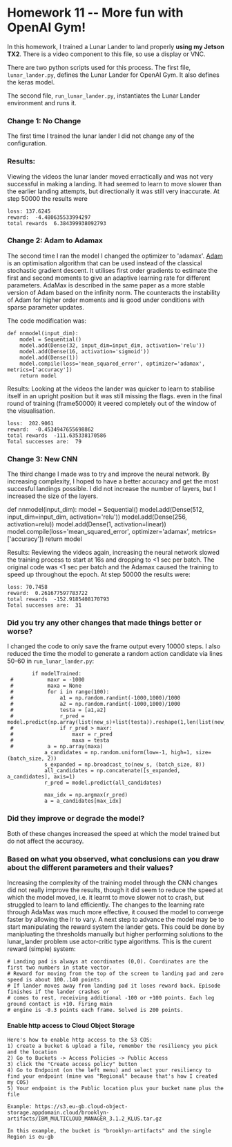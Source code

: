 # Homework 11 -- More fun with OpenAI Gym!

In this homework, I trained a Lunar Lander to land properly **using my Jetson TX2**. There is a video component to this file, so use a display or VNC.

There are two python scripts used for this process. The first file, `lunar_lander.py`, defines the Lunar Lander for OpenAI Gym. It also defines the keras model.

The second file, `run_lunar_lander.py`, instantiates the Lunar Lander environment and runs it.

### Change 1: No Change
The first time I trained the lunar lander I did not change any of the configuration.


### Results:
Viewing the videos the lunar lander moved erractically and was not very successful in making a landing. It had seemed to learn to move slower than the earlier landing attempts, but directionally it was still very inaccurate. At step  50000 the results were
```
loss: 137.6245
reward:  -4.480635533994297
total rewards  6.384399938092793
```

### Change 2: Adam to Adamax
The second time I ran the model I changed the optimizer to 'adamax'. [Adam](https://arxiv.org/abs/1412.6980) is an optimisation algorithm that can be used instead of the classical stochastic gradient descent. It utilises first order gradients to estimate the first and second moments to give an adaptive learning rate for different parameters. AdaMax is described in the same paper as a more stable version of Adam based on the infinity norm. The counteracts the instability of Adam for higher order moments and is good under conditions with sparse parameter updates. 

The code modification was:

```
def nnmodel(input_dim):
    model = Sequential()
    model.add(Dense(32, input_dim=input_dim, activation='relu'))
    model.add(Dense(16, activation='sigmoid'))
    model.add(Dense(1))
    model.compile(loss='mean_squared_error', optimizer='adamax', metrics=['accuracy'])
    return model
```

Results:
Looking at the videos the lander was quicker to learn to stabilise itself in an upright position but it was still missing the flags. even in the final round of training (frame50000) it veered completely out of the window of the visualisation. 

```
loss:  202.9061
reward:  -0.4534947655698862
total rewards  -111.635338170586
Total successes are:  79
```



### Change 3: New CNN
The third change I made was to try and improve the neural network. By increasing complexity, I hoped to have a better accuracy and get the most succesful landings possible. I did not increase the number of layers, but I increased the size of the layers.

def nnmodel(input_dim):
    model = Sequential()
    model.add(Dense(512, input_dim=input_dim, activation='relu'))
    model.add(Dense(256, activation=relu))
    model.add(Dense(1, activation=linear))
    model.compile(loss='mean_squared_error', optimizer='adamax', metrics=['accuracy'])
    return model
    
    
Results:
Reviewing the videos again, increasing the neural network slowed the training process to start at 16s and dropping to <1 sec per batch. The original code was <1 sec per batch and the Adamax caused the training to speed up throughout the epoch. At step  50000 the results were:

```
loss: 70.7458
reward:  0.261677597783722
total rewards  -152.9185408170793
Total successes are:  31
```
### Did you try any other changes that made things better or worse?
I changed the code to only save the frame output every 10000 steps. I also reduced the time the model to generate a random action candidate via lines 50-60 in `run_lunar_lander.py`:

```
        if modelTrained:
 #           maxr = -1000
 #           maxa = None
 #           for i in range(100):
 #               a1 = np.random.randint(-1000,1000)/1000
 #               a2 = np.random.randint(-1000,1000)/1000
 #               testa = [a1,a2]
 #               r_pred = model.predict(np.array(list(new_s)+list(testa)).reshape(1,len(list(new_s)+list(testa))))
 #               if r_pred > maxr:
 #                   maxr = r_pred
 #                   maxa = testa
 #           a = np.array(maxa)
            a_candidates = np.random.uniform(low=-1, high=1, size=(batch_size, 2))
            s_expanded = np.broadcast_to(new_s, (batch_size, 8))
            all_candidates = np.concatenate([s_expanded, a_candidates], axis=1)
            r_pred = model.predict(all_candidates)

            max_idx = np.argmax(r_pred)
            a = a_candidates[max_idx]
```

### Did they improve or degrade the model?
Both of these changes increased the speed at which the model trained but do not affect the accuracy.

### Based on what you observed, what conclusions can you draw about the different parameters and their values? 
Increasing the complexity of the training model through the CNN changes did not really improve the results, though it did seem to reduce the speed at which the model moved, i.e. it learnt to move slower not to crash, but struggled to learn to land efficiently. The changes to the learning rate through AdaMax was much more effective, it coused the model to converge faster by allowing the lr to vary. A next step to advance the model may be to start manipulating the reward system the lander gets. This could be done by manipluating the thresholds manually but higher performing solutions to the lunar_lander problem use actor-critic type algorithms. This is the curent reward (simple) system:
```
# Landing pad is always at coordinates (0,0). Coordinates are the first two numbers in state vector.
# Reward for moving from the top of the screen to landing pad and zero speed is about 100..140 points.
# If lander moves away from landing pad it loses reward back. Episode finishes if the lander crashes or
# comes to rest, receiving additional -100 or +100 points. Each leg ground contact is +10. Firing main
# engine is -0.3 points each frame. Solved is 200 points.
```



#### Enable http access to Cloud Object Storage

```
Here's how to enable http access to the S3 COS:
1) create a bucket & upload a file, remember the resiliency you pick and the location
2) Go to Buckets -> Access Policies -> Public Access
3) click the "Create access policy" button
4) Go to Endpoint (on the left menu) and select your resiliency to find your endpoint (mine was "Regional" because that's how I created my COS)
5) Your endpoint is the Public location plus your bucket name plus the file

Example: https://s3.eu-gb.cloud-object-storage.appdomain.cloud/brooklyn-artifacts/IBM_MULTICLOUD_MANAGER_3.1.2_KLUS.tar.gz

In this example, the bucket is "brooklyn-artifacts" and the single Region is eu-gb
```
